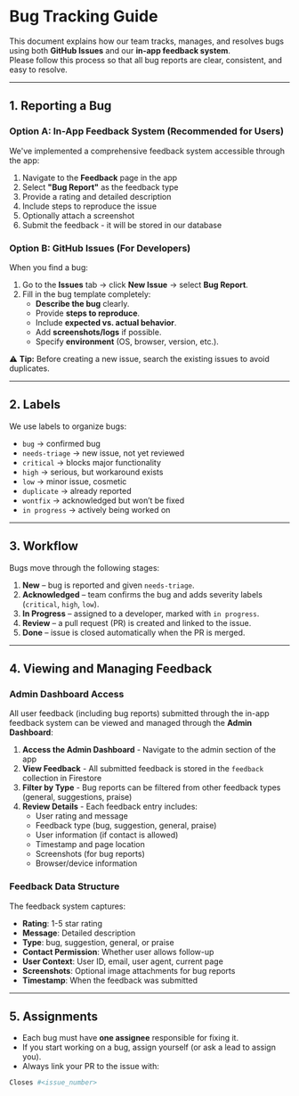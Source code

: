 # Bug Tracking Guide

This document explains how our team tracks, manages, and resolves bugs using both **GitHub Issues** and our **in-app feedback system**.  
Please follow this process so that all bug reports are clear, consistent, and easy to resolve.

---

## 1. Reporting a Bug

### Option A: In-App Feedback System (Recommended for Users)
We've implemented a comprehensive feedback system accessible through the app:
1. Navigate to the **Feedback** page in the app
2. Select **"Bug Report"** as the feedback type
3. Provide a rating and detailed description
4. Include steps to reproduce the issue
5. Optionally attach a screenshot
6. Submit the feedback - it will be stored in our database

### Option B: GitHub Issues (For Developers)
When you find a bug:
1. Go to the **Issues** tab → click **New Issue** → select **Bug Report**.
2. Fill in the bug template completely:
   - **Describe the bug** clearly.
   - Provide **steps to reproduce**.
   - Include **expected vs. actual behavior**.
   - Add **screenshots/logs** if possible.
   - Specify **environment** (OS, browser, version, etc.).

⚠️ **Tip:** Before creating a new issue, search the existing issues to avoid duplicates.

---

## 2. Labels
We use labels to organize bugs:

- `bug` → confirmed bug
- `needs-triage` → new issue, not yet reviewed
- `critical` → blocks major functionality
- `high` → serious, but workaround exists
- `low` → minor issue, cosmetic
- `duplicate` → already reported
- `wontfix` → acknowledged but won’t be fixed
- `in progress` → actively being worked on

---

## 3. Workflow
Bugs move through the following stages:

1. **New** – bug is reported and given `needs-triage`.
2. **Acknowledged** – team confirms the bug and adds severity labels (`critical`, `high`, `low`).
3. **In Progress** – assigned to a developer, marked with `in progress`.
4. **Review** – a pull request (PR) is created and linked to the issue.
5. **Done** – issue is closed automatically when the PR is merged.

---

## 4. Viewing and Managing Feedback

### Admin Dashboard Access
All user feedback (including bug reports) submitted through the in-app feedback system can be viewed and managed through the **Admin Dashboard**:

1. **Access the Admin Dashboard** - Navigate to the admin section of the app
2. **View Feedback** - All submitted feedback is stored in the `feedback` collection in Firestore
3. **Filter by Type** - Bug reports can be filtered from other feedback types (general, suggestions, praise)
4. **Review Details** - Each feedback entry includes:
   - User rating and message
   - Feedback type (bug, suggestion, general, praise)
   - User information (if contact is allowed)
   - Timestamp and page location
   - Screenshots (for bug reports)
   - Browser/device information

### Feedback Data Structure
The feedback system captures:
- **Rating**: 1-5 star rating
- **Message**: Detailed description
- **Type**: bug, suggestion, general, or praise
- **Contact Permission**: Whether user allows follow-up
- **User Context**: User ID, email, user agent, current page
- **Screenshots**: Optional image attachments for bug reports
- **Timestamp**: When the feedback was submitted

---

## 5. Assignments
- Each bug must have **one assignee** responsible for fixing it.  
- If you start working on a bug, assign yourself (or ask a lead to assign you).  
- Always link your PR to the issue with:  
```bash
Closes #<issue_number>
```